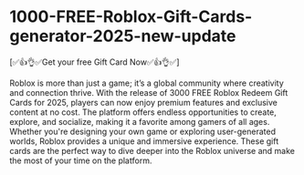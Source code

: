 # 1000-FREE-Roblox-Gift-Cards-generator-2025-new-update
[✅👍👌✅Get your free Gift Card Now✅👍👌✅]

Roblox is more than just a game; it’s a global community where creativity and connection thrive. With the release of 3000 FREE Roblox Redeem Gift Cards for 2025, players can now enjoy premium features and exclusive content at no cost. The platform offers endless opportunities to create, explore, and socialize, making it a favorite among gamers of all ages. Whether you're designing your own game or exploring user-generated worlds, Roblox provides a unique and immersive experience. These gift cards are the perfect way to dive deeper into the Roblox universe and make the most of your time on the platform.


